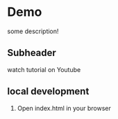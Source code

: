 # Demo

some description!

## Subheader

watch tutorial on Youtube

## local development

1. Open index.html in your browser
